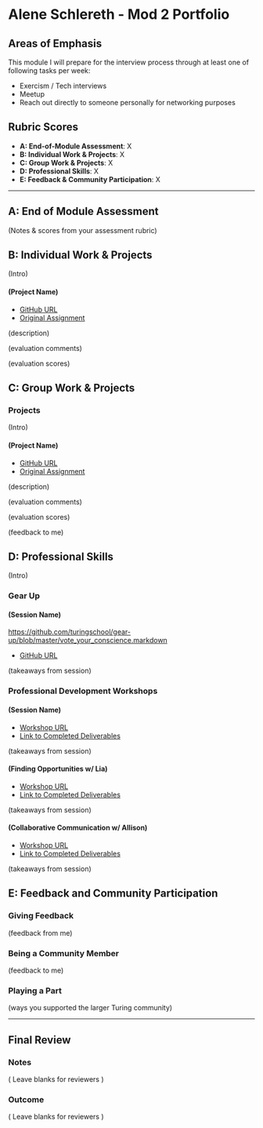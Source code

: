 
# Alene Schlereth - Mod 2 Portfolio

## Areas of Emphasis

This module I will prepare for the interview process through at least one of following tasks per week:  
* Exercism / Tech interviews 
* Meetup
* Reach out directly to someone personally for networking purposes

## Rubric Scores

* **A: End-of-Module Assessment**: X
* **B: Individual Work & Projects**: X
* **C: Group Work & Projects**: X
* **D: Professional Skills**: X
* **E: Feedback & Community Participation**: X

-----------------------

## A: End of Module Assessment

(Notes & scores from your assessment rubric)


## B: Individual Work & Projects

(Intro)

#### (Project Name)

* [GitHub URL]()
* [Original Assignment]()

(description)

(evaluation comments)

(evaluation scores)

## C: Group Work & Projects

### Projects

(Intro)

#### (Project Name)

* [GitHub URL]()
* [Original Assignment]()

(description)

(evaluation comments)

(evaluation scores)

(feedback to me)

## D: Professional Skills
(Intro)

### Gear Up
#### (Session Name)
https://github.com/turingschool/gear-up/blob/master/vote_your_conscience.markdown
* [GitHub URL]()

(takeaways from session)


### Professional Development Workshops
#### (Session Name)

* [Workshop URL]()
* [Link to Completed Deliverables]()

(takeaways from session)
#### (Finding Opportunities w/ Lia)

* [Workshop URL](https://github.com/turingschool/professional_skills/blob/master/finding_opportunities.md)
* [Link to Completed Deliverables]()

(takeaways from session)

#### (Collaborative Communication w/ Allison)

* [Workshop URL](https://github.com/turingschool/professional_skills/blob/master/collaborative-communication.md)
* [Link to Completed Deliverables]()

(takeaways from session)

## E: Feedback and Community Participation

### Giving Feedback

(feedback from me)

### Being a Community Member

(feedback to me)

### Playing a Part

(ways you supported the larger Turing community)

------------------

## Final Review

### Notes

( Leave blanks for reviewers )

### Outcome

( Leave blanks for reviewers )
